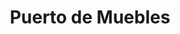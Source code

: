 ---
title: "Puerto de Muebles"
url: /ciudad-autonoma-de-buenos-aires/puerto-de-muebles/
shop: muebles
---
